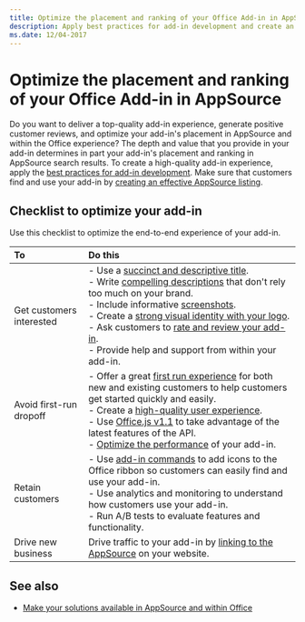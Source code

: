 ```yaml
---
title: Optimize the placement and ranking of your Office Add-in in AppSource
description: Apply best practices for add-in development and create an effectiveAppSource listing.
ms.date: 12/04-2017
---
```


# Optimize the placement and ranking of your Office Add-in in AppSource

Do you want to deliver a top-quality add-in experience, generate positive customer reviews, and optimize your add-in's placement in  AppSource and within the Office experience? The depth and value that you provide in your add-in determines in part your add-in's placement and ranking in AppSource search results. To create a high-quality add-in experience, apply the [best practices for add-in development](https://docs.microsoft.com/en-us/office/dev/add-ins/overview/add-in-development-best-practices). Make sure that customers find and use your add-in by [creating an effective AppSource listing](create-effective-office-store-listings.md). 

## Checklist to optimize your add-in

Use this checklist to optimize the end-to-end experience of your add-in.

|**To**|**Do this**|
|:-----|:-----|
|Get customers interested| - Use a [succinct and descriptive title](create-effective-office-store-listings.md#use-a-succinct-and-descriptive-title).<br/>- Write [compelling descriptions](create-effective-office-store-listings.md#write-compelling-descriptions) that don't rely too much on your brand.<br/>- Include informative [screenshots](create-effective-office-store-listings.md#use-screenshots-effectively).<br/>- Create a [strong visual identity with your logo](create-effective-office-store-listings.md#create-a-consistent-visual-identity).<br/>- Ask customers to [rate and review your add-in](create-effective-office-store-listings.md#use-ratings-and-reviews).<br/>- Provide help and support from within your add-in.|
|Avoid first-run dropoff| - Offer a great [first run experience](https://docs.microsoft.com/en-us/office/dev/add-ins/overview/add-in-development-best-practices#create-an-engaging-first-run-experience) for both new and existing customers to help customers get started quickly and easily. <br/>- Create a [high-quality user experience](https://docs.microsoft.com/en-us/office/dev/add-ins/overview/add-in-development-best-practices#apply-ux-design-principles).<br/>- Use [Office.js v1.1](https://docs.microsoft.com/en-us/office/dev/add-ins/develop/update-your-javascript-api-for-office-and-manifest-schema-version) to take advantage of the latest features of the API.<br/>- [Optimize the performance](https://docs.microsoft.com/en-us/office/dev/add-ins/overview/add-in-development-best-practices#optimize-and-monitor-add-in-performance) of your add-in.|
|Retain customers| - Use [add-in commands](https://docs.microsoft.com/en-us/office/dev/add-ins/overview/add-in-development-best-practices#use-add-in-commands) to add icons to the Office ribbon so customers can easily find and use your add-in.<br/>- Use analytics and monitoring to understand how customers use your add-in.<br/>- Run A/B tests to evaluate features and functionality.|
|Drive new business|Drive traffic to your add-in by [linking to the AppSource](promote-your-office-store-solution.md) on your website.|

## See also

- [Make your solutions available in AppSource and within Office](submit-to-the-office-store.md)  
    
 


